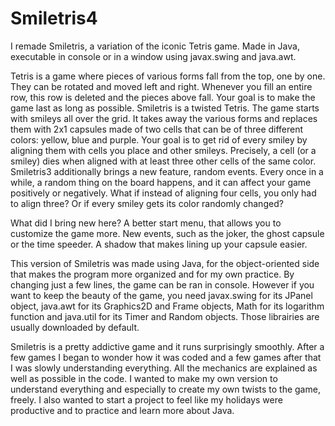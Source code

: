 # Smiletris4
I remade Smiletris, a variation of the iconic Tetris game. Made in Java, executable in console or in a window using javax.swing and java.awt.

Tetris is a game where pieces of various forms fall from the top, one by one. They can be rotated and moved left and right. Whenever you fill an entire row, this row is deleted and the pieces above fall. Your goal is to make the game last as long as possible.
Smiletris is a twisted Tetris. The game starts with smileys all over the grid. It takes away the various forms and replaces them with 2x1 capsules made of two cells that can be of three different colors: yellow, blue and purple. Your goal is to get rid of every smiley by aligning them with cells you place and other smileys. Precisely, a cell (or a smiley) dies when aligned with at least three other cells of the same color.
Smiletris3 additionally brings a new feature, random events. Every once in a while, a random thing on the board happens, and it can affect your game positively or negatively. What if instead of aligning four cells, you only had to align three? Or if every smiley gets its color randomly changed?

What did I bring new here? A better start menu, that allows you to customize the game more. New events, such as the joker, the ghost capsule or the time speeder. A shadow that makes lining up your capsule easier.

This version of Smiletris was made using Java, for the object-oriented side that makes the program more organized and for my own practice. By changing just a few lines, the game can be ran in console. However if you want to keep the beauty of the game, you need javax.swing for its JPanel object, java.awt for its Graphics2D and Frame objects, Math for its logarithm function and java.util for its Timer and Random objects. Those librairies are usually downloaded by default.

Smiletris is a pretty addictive game and it runs surprisingly smoothly. After a few games I began to wonder how it was coded and a few games after that I was slowly understanding everything. All the mechanics are explained as well as possible in the code. I wanted to make my own version to understand everything and especially to create my own twists to the game, freely. I also wanted to start a project to feel like my holidays were productive and to practice and learn more about Java.
